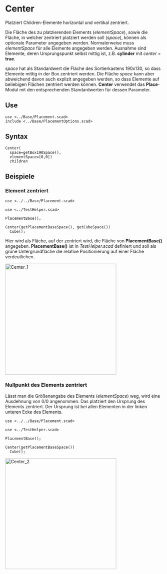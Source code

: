 # Center

Platziert Children-Elemente horizontal und vertikal zentriert.

Die Fläche des zu platzierenden Elements (*elementSpace*), sowie die Fläche, in welcher zentriert platziert werden soll (*space*), können als optionale Parameter angegeben werden. Normalerweise muss *elementSpace* für alle Elemente angegeben werden. Ausnahme sind Elemente, deren Ursprungspunkt selbst mittig ist, z.B. __cylinder__ mit *center* = __true__.

*space* hat als Standardwert die Fläche des Sortierkastens 190x130, so dass Elemente mittig in der Box zentriert werden. Die Fläche *space* kann aber abweichend davon auch explizit angegeben werden, so dass Elemente auf beliebigen Flächen zentriert werden können. __Center__ verwendet das __Place__-Modul mit den entsprechenden Standardwerten für dessen Parameter.

## Use
<pre><code>use &lt;../Base/Placement.scad&gt;
include &lt;../Base/PlacementOptions.scad&gt;</pre></code>

## Syntax
<pre><code>Center(
  space=getBox190Space(), 
  elementSpace=[0,0])
  <i>children</i>
</pre></code>

## Beispiele

### Element zentriert

<pre><code>use <../../Base/Placement.scad>

use <../TestHelper.scad>

PlacementBase();

Center(getPlacementBaseSpace(), getCubeSpace())
  Cube();</pre></code>
 
Hier wird als Fläche, auf der zentriert wird, die Fläche von __PlacementBase()__ angegeben. __PlacementBase()__ ist in *TestHelper.scad* definiert und soll als grüne Untergrundfläche die relative Positionierung auf einer Fläche verdeutlichen.

<img width="355" alt="Center_1" src="https://user-images.githubusercontent.com/48654609/168495022-b54f6bd1-becf-4340-abf5-879ec1dc89b0.png">

### Nullpunkt des Elements zentriert

Lässt man die Größenangabe des Elements (*elementSpace*) weg, wird eine Ausdehnung von 0/0 angenommen. Das platziert den Ursprung des Elements zentriert. Der Ursprung ist bei allen Elementen in der linken unteren Ecke des Elements.

<pre><code>use <../../Base/Placement.scad>

use <../TestHelper.scad>

PlacementBase();

Center(getPlacementBaseSpace())
  Cube();</pre></code>

<img width="355" alt="Center_2" src="https://user-images.githubusercontent.com/48654609/168495102-3c64cc7e-d257-48c2-977d-ec3a87d4841e.png">


